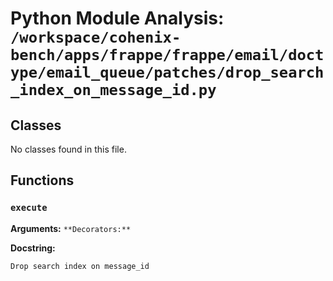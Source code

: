 # Python Module Analysis: `/workspace/cohenix-bench/apps/frappe/frappe/email/doctype/email_queue/patches/drop_search_index_on_message_id.py`

## Classes

No classes found in this file.


## Functions

### `execute`
**Arguments:** ``
**Decorators:** ``

**Docstring:**
```
Drop search index on message_id
```

